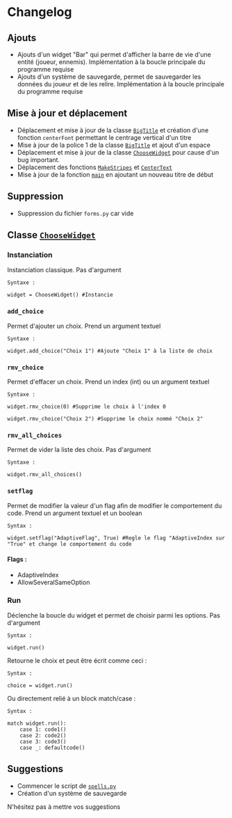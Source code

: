# Changelog

## Ajouts

- Ajouts d'un widget "Bar" qui permet d'afficher la barre de vie d'une entité (joueur, ennemis). Implémentation à la boucle principale du programme requise
- Ajouts d'un système de sauvegarde, permet de sauvegarder les données du joueur et de les relire. Implémentation à la boucle principale du programme requise

## Mise à jour et déplacement

- Déplacement et mise à jour de la classe [`BigTitle`](Widgets.py) et création d'une fonction `centerFont` permettant le centrage vertical d'un titre
- Mise à jour de la police 1 de la classe [`BigTitle`](Widgets.py) et ajout d'un espace
- Déplacement et mise à jour de la classe [`ChooseWidget`](Widgets.py) pour cause d'un bug important.
- Déplacement des fonctions [`MakeStripes`](utilities.py) et [`CenterText`](utilities.py)
- Mise à jour de la fonction [`main`](main.py) en ajoutant un nouveau titre de début

## Suppression

- Suppression du fichier `forms.py` car vide

## Classe [`ChooseWidget`](Widgets.py)

### Instanciation

Instanciation classique. Pas d'argument

    Syntaxe :

    widget = ChooseWidget() #Instancie 

### `add_choice` 
Permet d'ajouter un choix. Prend un argument textuel
    
    Syntaxe :

    widget.add_choice("Choix 1") #Ajoute "Choix 1" à la liste de choix

### `rmv_choice`
Permet d'effacer un choix. Prend un index (int) ou un argument textuel

    Syntaxe :

    widget.rmv_choice(0) #Supprime le choix à l'index 0

    widget.rmv_choice("Choix 2") #Supprime le choix nommé "Choix 2"

### `rmv_all_choices`
Permet de vider la liste des choix. Pas d'argument

    Syntaxe : 
    
    widget.rmv_all_choices()

### `setflag`
Permet de modifier la valeur d'un flag afin de modifier le comportement du code. Prend un argument textuel et un boolean

    Syntax : 
    
    widget.setflag("AdaptiveFlag", True) #Regle le flag "AdaptiveIndex sur "True" et change le comportement du code

#### Flags :
- AdaptiveIndex
- AllowSeveralSameOption

### Run
Déclenche la boucle du widget et permet de choisir parmi les options. Pas d'argument

    Syntax :
    
    widget.run()

Retourne le choix et peut être écrit comme ceci :
    
    Syntax :

    choice = widget.run()

Ou directement relié à un block match/case :

    Syntax :

    match widget.run():
        case 1: code1()
        case 2: code2()
        case 3: code3()
        case _: defaultcode()


## Suggestions

- Commencer le script de [`spells.py`](spells.py)
- Création d'un système de sauvegarde

N'hésitez pas à mettre vos suggestions